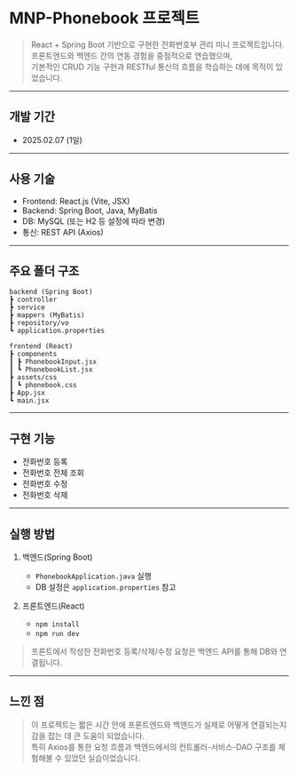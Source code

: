 # MNP-Phonebook 프로젝트

> React + Spring Boot 기반으로 구현한 전화번호부 관리 미니 프로젝트입니다.  
> 프론트엔드와 백엔드 간의 연동 경험을 중점적으로 연습했으며,  
> 기본적인 CRUD 기능 구현과 RESTful 통신의 흐름을 학습하는 데에 목적이 있었습니다.

---

## 개발 기간
- 2025.02.07 (1일)

---

## 사용 기술

- Frontend: React.js (Vite, JSX)
- Backend: Spring Boot, Java, MyBatis
- DB: MySQL (또는 H2 등 설정에 따라 변경)
- 통신: REST API (Axios)

---

## 주요 폴더 구조

```text
backend (Spring Boot)
┣ controller
┣ service
┣ mappers (MyBatis)
┣ repository/vo
┗ application.properties

frontend (React)
┣ components
┃ ┣ PhonebookInput.jsx
┃ ┗ PhonebookList.jsx
┣ assets/css
┃ ┗ phonebook.css
┣ App.jsx
┗ main.jsx
```

---

## 구현 기능

- 전화번호 등록
- 전화번호 전체 조회
- 전화번호 수정
- 전화번호 삭제

---

## 실행 방법

1. 백엔드(Spring Boot)
   - `PhonebookApplication.java` 실행
   - DB 설정은 `application.properties` 참고

2. 프론트엔드(React)
   - `npm install`
   - `npm run dev`

> 프론트에서 작성한 전화번호 등록/삭제/수정 요청은 백엔드 API를 통해 DB와 연결됩니다.

---

## 느낀 점

> 이 프로젝트는 짧은 시간 안에 프론트엔드와 백엔드가 실제로 어떻게 연결되는지 감을 잡는 데 큰 도움이 되었습니다.  
> 특히 Axios를 통한 요청 흐름과 백엔드에서의 컨트롤러-서비스-DAO 구조를 체험해볼 수 있었던 실습이었습니다.
